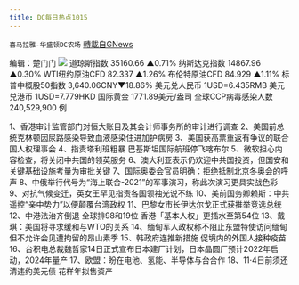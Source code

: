```yaml
---
title: DC每日热点1015
---
```

`喜马拉雅-华盛顿DC农场` [轉載自GNews](https://gnews.org/zh-hans/1596594/)

编辑：楚门门
![](https://assets.gnews.org/wp-content/uploads/2021/10/7C8C83AB-AAD4-4682-B9AC-A6D7F5B59CC4-scaled.jpeg)
道琼斯指数 35160.66 ▲0.71%
纳斯达克指数 14867.96 ▲0.30%
WTI纽约原油CFD 82.337 ▲1.26%
布伦特原油CFD 84.929 ▲1.11%
标普中概股50指数 3,640.06CNY▼18.86%
美元兑人民币 1USD=6.435RMB
美元兑港币 1USD=7.779HKD
国际黄金 1771.89美元/盎司
全球CCP病毒感染人数 240,529,900 例

1、香港审计监管部门对恒大账目及其会计师事务所的审计进行调查
2、美国前总统克林顿因尿路感染导致血液感染住进加护病房
3、美国获高票重返有争议的联合国人权理事会
4、指责塔利班粗暴 巴基斯坦国际航班停飞喀布尔
5、微软担心内容检查，将关闭中共国的领英服务
6、澳大利亚表示仍欢迎中共国投资，但国安和关键基础设施考量为审批关键
7、国际奥委会官员明确：拒绝抵制北京冬奥会的呼声
8、中俄举行代号为“海上联合-2021”的军事演习，称此次演习更具实战色彩
9、对抗气候变迁，英女王罕见指责各国领袖光说不练
10、美前国务卿赖斯：中共遥控“亲中势力”以便颠覆台湾政权
11、巴黎女市长伊达尔戈正式获推举竞选总统
12、中港法治齐倒退 全球排98和19位 香港「基本人权」更插水至第54位
13、戴琪：美国将寻求缓和与WTO的关系
14、缅甸军人政权称不阻止东盟特使访问缅甸但不允许会见遭拘留的昂山素季
15、韩政府连推新措施 促境内的外国人接种疫苗
16、台积电总裁魏哲家14日正式宣布日本建厂计划，日本晶圆厂预计2022年启动，2024年量产
17、欧盟：盼在电池、氢能、半导体与台合作
18、11‧4日前须还清违约美元债 花样年拟售资产
